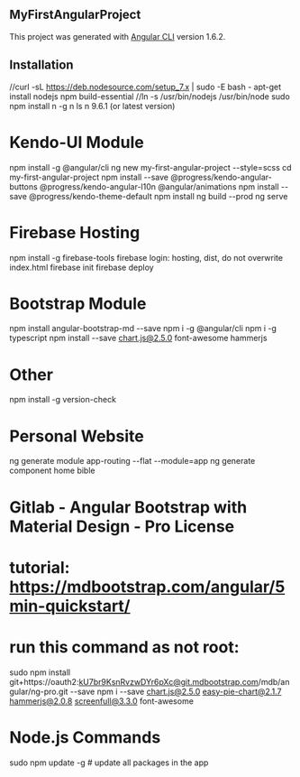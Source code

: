 ## MyFirstAngularProject

This project was generated with [Angular CLI](https://github.com/angular/angular-cli) version 1.6.2.

## Installation
//curl -sL https://deb.nodesource.com/setup_7.x | sudo -E bash -
apt-get install nodejs npm build-essential
//ln -s /usr/bin/nodejs /usr/bin/node
sudo npm install n -g
n ls
n 9.6.1 (or latest version)

# Kendo-UI Module
npm install -g @angular/cli
ng new my-first-angular-project --style=scss
cd my-first-angular-project
npm install --save @progress/kendo-angular-buttons @progress/kendo-angular-l10n @angular/animations
npm install --save @progress/kendo-theme-default
npm install
ng build --prod
ng serve

# Firebase Hosting
npm install -g firebase-tools
firebase login: hosting, dist, do not overwrite index.html
firebase init
firebase deploy

# Bootstrap Module
npm install angular-bootstrap-md --save
npm i -g @angular/cli
npm i -g typescript
npm install --save chart.js@2.5.0 font-awesome hammerjs

# Other
npm install -g version-check

# Personal Website
ng generate module app-routing --flat --module=app
ng generate component home bible

# Gitlab - Angular Bootstrap with Material Design - Pro License
# tutorial: https://mdbootstrap.com/angular/5min-quickstart/
# run this command as not root:
sudo npm install git+https://oauth2:kU7br9KsnRvzwDYr6pXc@git.mdbootstrap.com/mdb/angular/ng-pro.git --save
npm i --save chart.js@2.5.0 easy-pie-chart@2.1.7 hammerjs@2.0.8 screenfull@3.3.0 font-awesome

# Node.js Commands
sudo npm update -g  # update all packages in the app
